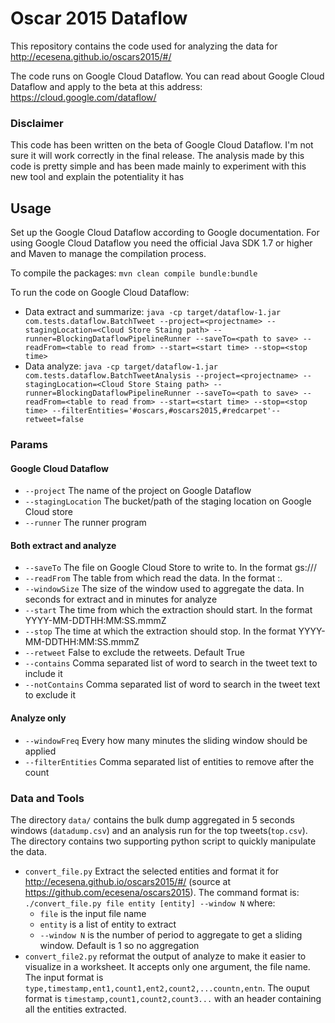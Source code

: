 # Oscar 2015 Dataflow #
This repository contains the code used for analyzing the data for http://ecesena.github.io/oscars2015/#/

The code runs on Google Cloud Dataflow. You can read about Google Cloud Dataflow and apply to the beta at 
this address: https://cloud.google.com/dataflow/

### Disclaimer ###
This code has been written on the beta of Google Cloud Dataflow. I'm not sure it will work correctly in the final release. 
The analysis made by this code is pretty simple and has been made mainly to experiment with this new tool and explain 
the potentiality it has

## Usage ##
Set up the Google Cloud Dataflow according to Google documentation. For using Google Cloud Dataflow you need the official 
Java SDK 1.7 or higher and Maven to manage the compilation process.

To compile the packages:
`mvn clean compile bundle:bundle`

To run the code on Google Cloud Dataflow:
* Data extract and summarize:
`java -cp target/dataflow-1.jar com.tests.dataflow.BatchTweet --project=<projectname> --stagingLocation=<Cloud Store Staing path> --runner=BlockingDataflowPipelineRunner --saveTo=<path to save> --readFrom=<table to read from> --start=<start time> --stop=<stop time>`
* Data analyze:
`java -cp target/dataflow-1.jar com.tests.dataflow.BatchTweetAnalysis --project=<projectname> --stagingLocation=<Cloud Store Staing path> --runner=BlockingDataflowPipelineRunner --saveTo=<path to save> --readFrom=<table to read from> --start=<start time> --stop=<stop time> --filterEntities='#oscars,#oscars2015,#redcarpet'--retweet=false`

### Params ###
#### Google Cloud Dataflow ####
* `--project` The name of the project on Google Dataflow
* `--stagingLocation` The bucket/path of the staging location on Google Cloud store
* `--runner` The runner program

#### Both extract and analyze ####
* `--saveTo` The file on Google Cloud Store to write to. In the format gs://<bucket>/<path>
* `--readFrom` The table from which read the data. In the format <project>:<database>.<tablename>
* `--windowSize` The size of the window used to aggregate the data. In seconds for extract and in minutes for analyze
* `--start` The time from which the extraction should start. In the format YYYY-MM-DDTHH:MM:SS.mmmZ
* `--stop` The time at which the extraction should stop. In the format YYYY-MM-DDTHH:MM:SS.mmmZ
* `--retweet` False to exclude the retweets. Default True
* `--contains` Comma separated list of word to search in the tweet text to include it
* `--notContains` Comma separated list of word to search in the tweet text to exclude it

#### Analyze only ####
* `--windowFreq` Every how many minutes the sliding window should be applied
* `--filterEntities` Comma separated list of entities to remove after the count

### Data and Tools ###
The directory `data/` contains the bulk dump aggregated in 5 seconds windows (`datadump.csv`) and 
an analysis run for the top tweets(`top.csv`). The directory contains two supporting python script 
to quickly manipulate the data.
* `convert_file.py` Extract the selected entities and format it for 
http://ecesena.github.io/oscars2015/#/ (source at https://github.com/ecesena/oscars2015). 
The command format is: `./convert_file.py file entity [entity] --window N` where:
  * `file` is the input file name
  * `entity` is a list of entity to extract
  * `--window N` is the number of period to aggregate to get a sliding window. Default is 1 so no
aggregation
* `convert_file2.py` reformat the output of analyze to make it easier to visualize in a worksheet. 
It accepts only one argument, the file name. The input format is 
`type,timestamp,ent1,count1,ent2,count2,...countn,entn`. The ouput format is `timestamp,count1,count2,count3...` with an header containing all the entities extracted.
